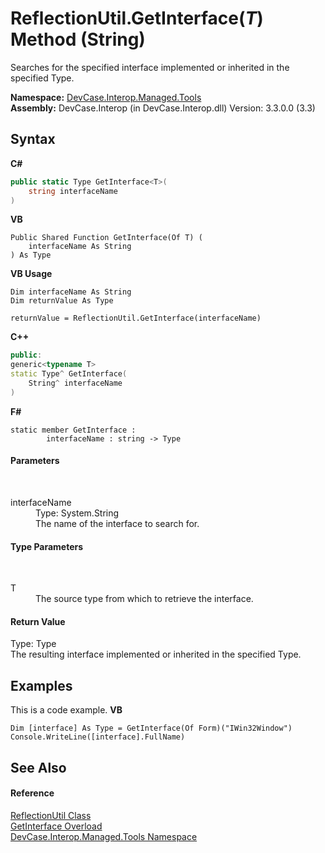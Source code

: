 # ReflectionUtil.GetInterface(*T*) Method (String)
 

Searches for the specified interface implemented or inherited in the specified Type.

**Namespace:**&nbsp;<a href="N_DevCase_Interop_Managed_Tools">DevCase.Interop.Managed.Tools</a><br />**Assembly:**&nbsp;DevCase.Interop (in DevCase.Interop.dll) Version: 3.3.0.0 (3.3)

## Syntax

**C#**<br />
``` C#
public static Type GetInterface<T>(
	string interfaceName
)

```

**VB**<br />
``` VB
Public Shared Function GetInterface(Of T) ( 
	interfaceName As String
) As Type
```

**VB Usage**<br />
``` VB Usage
Dim interfaceName As String
Dim returnValue As Type

returnValue = ReflectionUtil.GetInterface(interfaceName)
```

**C++**<br />
``` C++
public:
generic<typename T>
static Type^ GetInterface(
	String^ interfaceName
)
```

**F#**<br />
``` F#
static member GetInterface : 
        interfaceName : string -> Type 

```


#### Parameters
&nbsp;<dl><dt>interfaceName</dt><dd>Type: System.String<br />The name of the interface to search for.</dd></dl>

#### Type Parameters
&nbsp;<dl><dt>T</dt><dd>The source type from which to retrieve the interface.</dd></dl>

#### Return Value
Type: Type<br />The resulting interface implemented or inherited in the specified Type.

## Examples
This is a code example. 
**VB**<br />
``` VB
Dim [interface] As Type = GetInterface(Of Form)("IWin32Window")
Console.WriteLine([interface].FullName)
```


## See Also


#### Reference
<a href="T_DevCase_Interop_Managed_Tools_ReflectionUtil">ReflectionUtil Class</a><br /><a href="Overload_DevCase_Interop_Managed_Tools_ReflectionUtil_GetInterface">GetInterface Overload</a><br /><a href="N_DevCase_Interop_Managed_Tools">DevCase.Interop.Managed.Tools Namespace</a><br />